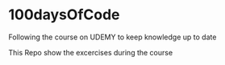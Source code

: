 # 100daysOfCode
Following the course on UDEMY to keep knowledge up to date

This Repo show the excercises during the course
